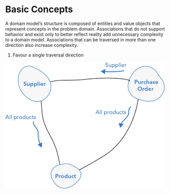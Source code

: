 # Basic Concepts

A domain model’s structure is composed of entities and value objects that represent concepts in the problem domain. 
Associations that do not support behavior and exist only to better reflect reality add unnecessary complexity to a domain model. 
Associations that can be traversed in more than one direction also increase complexity.

1. Favour a single traversal direction

![Single Directional Association](https://github.com/andrewchaa/WILT/raw/master/domain-driven-development/single-directional-association.jpg)
